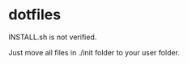 dotfiles
========
INSTALL.sh is not verified.

Just move all files in ./init folder to your user folder.


